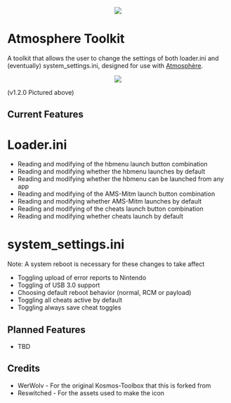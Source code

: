  <p align="center"><img src="https://raw.githubusercontent.com/16BitWonder/Atmosphere-Toolkit/dev/icon.jpg"></p>

# Atmosphere Toolkit

A toolkit that allows the user to change the settings of both loader.ini and (eventually) system_settings.ini, designed for use with [Atmosphère](https://github.com/Atmosphere-NX/Atmosphere).

<p align="center"><img src="https://raw.githubusercontent.com/16BitWonder/Atmosphere-Toolkit/dev/img/1.2.0.jpg"></p>
(v1.2.0 Pictured above)

## Current Features
# Loader.ini
- Reading and modifying of the hbmenu launch button combination 
- Reading and modifying whether the hbmenu launches by default
- Reading and modifying whether the hbmenu can be launched from any app
- Reading and modifying of the AMS-Mitm launch button combination
- Reading and modifying whether AMS-Mitm launches by default
- Reading and modifying of the cheats launch button combination
- Reading and modifying whether cheats launch by default

# system_settings.ini
Note: A system reboot is necessary for these changes to take affect
- Toggling upload of error reports to Nintendo
- Toggling of USB 3.0 support
- Choosing default reboot behavior (normal, RCM or payload)
- Toggling all cheats active by default
- Toggling always save cheat toggles

## Planned Features
- TBD

## Credits
- WerWolv - For the original Kosmos-Toolbox that this is forked from
- Reswitched - For the assets used to make the icon
